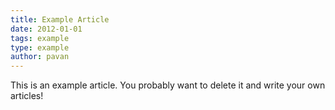 ```yaml
---
title: Example Article
date: 2012-01-01
tags: example
type: example
author: pavan
---
```


This is an example article. You probably want to delete it and write your own articles!
